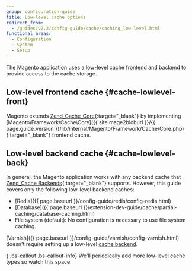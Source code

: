 ```yaml
---
group: configuration-guide
title: Low-level cache options
redirect_from:
  - /guides/v2.2/config-guide/cache/caching_low-level.html
functional_areas:
  - Configuration
  - System
  - Setup
---
```


The Magento application uses a low-level [cache](https://glossary.magento.com/cache) [frontend](https://glossary.magento.com/frontend) and [backend](https://glossary.magento.com/backend) to provide access to the cache storage.

## Low-level frontend cache {#cache-lowlevel-front}

Magento extends [Zend_Cache_Core](http://framework.zend.com/manual/1.12/en/zend.cache.frontends.html){:target="_blank"} by implementing [Magento\Framework\Cache\Core]({{ site.mage2bloburl }}/{{ page.guide_version }}/lib/internal/Magento/Framework/Cache/Core.php){:target="_blank"} frontend cache.

## Low-level backend cache {#cache-lowlevel-back}

In general, the Magento application works with any backend cache that [Zend_Cache Backends](http://framework.zend.com/manual/1.12/en/zend.cache.backends.html){:target="_blank"} supports. However, this guide covers only the following low-level backend caches:

*   [Redis]({{ page.baseurl }}/config-guide/redis/config-redis.html)
*   [Database]({{ page.baseurl }}/extension-dev-guide/cache/partial-caching/database-caching.html)
*   File system (default): No configuration is necessary to use file system caching.

[Varnish]({{ page.baseurl }}/config-guide/varnish/config-varnish.html) doesn't require setting up a low-level [cache backend](https://glossary.magento.com/cache-backend).

{:.bs-callout .bs-callout-info}
We'll periodically add more low-level cache types so watch this space.
